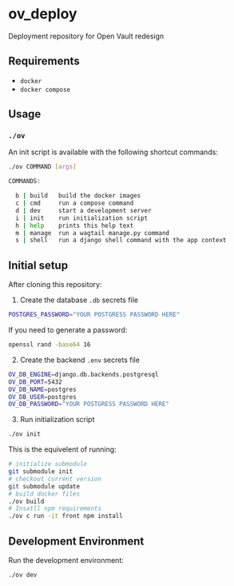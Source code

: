 # ov_deploy

Deployment repository for Open Vault redesign

## Requirements
- `docker`
- `docker compose`

## Usage

### `./ov`

An init script is available with the following shortcut commands:

```bash
./ov COMMAND [args]

COMMANDS:

  b | build   build the docker images
  c | cmd     run a compose command
  d | dev     start a development server
  i | init    run initialization script
  h | help    prints this help text
  m | manage  run a wagtail manage.py command
  s | shell   run a django shell command with the app context
```
## Initial setup
After cloning this repository:
1. Create the database `.db` secrets file
```bash
POSTGRES_PASSWORD="YOUR POSTGRESS PASSWORD HERE"
```
If you need to generate a password:
```bash
openssl rand -base64 16
```
2. Create the backend `.env` secrets file
```bash
OV_DB_ENGINE=django.db.backends.postgresql
OV_DB_PORT=5432
OV_DB_NAME=postgres
OV_DB_USER=postgres
OV_DB_PASSWORD="YOUR POSTGRESS PASSWORD HERE"
```
3. Run initialization script
```bash
./ov init
```
This is the equivelent of running:
```bash
# initialize submodule
git submodule init
# checkout current version
git submodule update
# build docker files
./ov build
# Insatll npm requirements
./ov c run -it front npm install
```

## Development Environment
Run the development environment:
```bash
./ov dev
```
